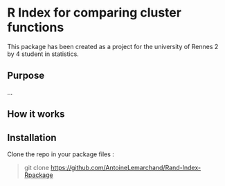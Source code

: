# R Index for comparing cluster functions
This package has been created as a project for the university of Rennes 2 by 4 student in statistics.

## Purpose
...

## How it works

## Installation

Clone the repo in your package files : 
> git clone https://github.com/AntoineLemarchand/Rand-Index-Rpackage
